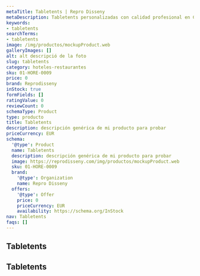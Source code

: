 ```yaml
---
metaTitle: Tabletents | Repro Disseny
metaDescription: Tabletents personalizadas con calidad profesional en Cataluña.
keywords:
- tabletents
searchTerms:
- tabletents
image: /img/productos/mockupProduct.web
galleryImages: []
alt: alt descripció de la foto
slug: tabletents
category: hoteles-restaurantes
sku: 01-HORE-0009
price: 0
brand: Reprodisseny
inStock: true
formFields: []
ratingValue: 0
reviewCount: 0
schemaType: Product
type: producto
title: Tabletents
description: descripción genérica de mi producto para probar
priceCurrency: EUR
schema:
  '@type': Product
  name: Tabletents
  description: descripción genérica de mi producto para probar
  image: https://reprodisseny.com/img/productos/mockupProduct.web
  sku: 01-HORE-0009
  brand:
    '@type': Organization
    name: Repro Disseny
  offers:
    '@type': Offer
    price: 0
    priceCurrency: EUR
    availability: https://schema.org/InStock
nav: Tabletents
faqs: []
---
```


## Tabletents

## Tabletents
